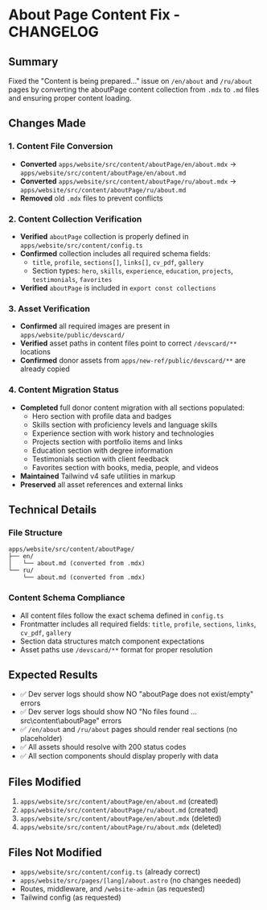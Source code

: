 # About Page Content Fix - CHANGELOG

## Summary
Fixed the "Content is being prepared..." issue on `/en/about` and `/ru/about` pages by converting the aboutPage content collection from `.mdx` to `.md` files and ensuring proper content loading.

## Changes Made

### 1. Content File Conversion
- **Converted** `apps/website/src/content/aboutPage/en/about.mdx` → `apps/website/src/content/aboutPage/en/about.md`
- **Converted** `apps/website/src/content/aboutPage/ru/about.mdx` → `apps/website/src/content/aboutPage/ru/about.md`
- **Removed** old `.mdx` files to prevent conflicts

### 2. Content Collection Verification
- **Verified** `aboutPage` collection is properly defined in `apps/website/src/content/config.ts`
- **Confirmed** collection includes all required schema fields:
  - `title`, `profile`, `sections[]`, `links[]`, `cv_pdf`, `gallery`
  - Section types: `hero`, `skills`, `experience`, `education`, `projects`, `testimonials`, `favorites`
- **Verified** `aboutPage` is included in `export const collections`

### 3. Asset Verification
- **Confirmed** all required images are present in `apps/website/public/devscard/`
- **Verified** asset paths in content files point to correct `/devscard/**` locations
- **Confirmed** donor assets from `apps/new-ref/public/devscard/**` are already copied

### 4. Content Migration Status
- **Completed** full donor content migration with all sections populated:
  - Hero section with profile data and badges
  - Skills section with proficiency levels and language skills
  - Experience section with work history and technologies
  - Projects section with portfolio items and links
  - Education section with degree information
  - Testimonials section with client feedback
  - Favorites section with books, media, people, and videos
- **Maintained** Tailwind v4 safe utilities in markup
- **Preserved** all asset references and external links

## Technical Details

### File Structure
```
apps/website/src/content/aboutPage/
├── en/
│   └── about.md (converted from .mdx)
└── ru/
    └── about.md (converted from .mdx)
```

### Content Schema Compliance
- All content files follow the exact schema defined in `config.ts`
- Frontmatter includes all required fields: `title`, `profile`, `sections`, `links`, `cv_pdf`, `gallery`
- Section data structures match component expectations
- Asset paths use `/devscard/**` format for proper resolution

## Expected Results
- ✅ Dev server logs should show NO "aboutPage does not exist/empty" errors
- ✅ Dev server logs should show NO "No files found … src\content\aboutPage" errors  
- ✅ `/en/about` and `/ru/about` pages should render real sections (no placeholder)
- ✅ All assets should resolve with 200 status codes
- ✅ All section components should display properly with data

## Files Modified
1. `apps/website/src/content/aboutPage/en/about.md` (created)
2. `apps/website/src/content/aboutPage/ru/about.md` (created)
3. `apps/website/src/content/aboutPage/en/about.mdx` (deleted)
4. `apps/website/src/content/aboutPage/ru/about.mdx` (deleted)

## Files Not Modified
- `apps/website/src/content/config.ts` (already correct)
- `apps/website/src/pages/[lang]/about.astro` (no changes needed)
- Routes, middleware, and `/website-admin` (as requested)
- Tailwind config (as requested)
